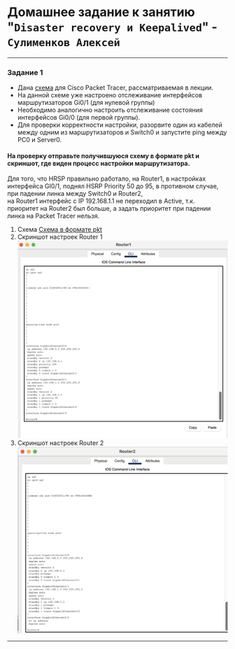 # Домашнее задание к занятию "`Disaster recovery и Keepalived`" - `Сулименков Алексей`

---

### Задание 1

- Дана [схема](https://github.com/netology-code/sflt-homeworks/blob/main/1/hsrp_advanced.pkt) для Cisco Packet Tracer, рассматриваемая в лекции.
- На данной схеме уже настроено отслеживание интерфейсов маршрутизаторов Gi0/1 (для нулевой группы)
- Необходимо аналогично настроить отслеживание состояния интерфейсов Gi0/0 (для первой группы).
- Для проверки корректности настройки, разорвите один из кабелей между одним из маршрутизаторов и Switch0 и запустите ping между PC0 и Server0.

#### На проверку отправьте получившуюся схему в формате pkt и скриншот, где виден процесс настройки маршрутизатора.

Для того, что HRSP правильно работало, на Router1, в настройках интерфейса GI0/1, поднял HSRP Priority 50 до 95, в противном случае, при падении линка между Switch0 и Router2, <br>
 на Router1  интерфейс с IP 192.168.1.1 не переходил в Active, т.к. приоритет на Router2 был больше, а задать приоритет при падении линка на Packet Tracer нельзя.

1. Схема
[Схема в формате pkt](https://github.com/biparasite/11-01HW/blob/main/hsrp_advanced_HW.pkt)
2. Скриншот настроек Router 1
![Router1](https://github.com/biparasite/11-01HW/blob/main/Router1.png)
3. Скриншот настроек Router 2
![Router2](https://github.com/biparasite/11-01HW/blob/main/router2.png)


---


